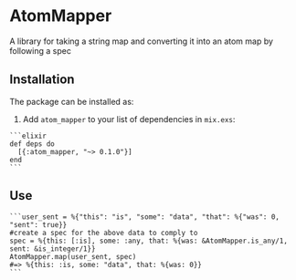 # AtomMapper

A library for taking a string map and converting it into an atom map by following a spec

## Installation

The package can be installed as:

  1. Add `atom_mapper` to your list of dependencies in `mix.exs`:

    ```elixir
    def deps do
      [{:atom_mapper, "~> 0.1.0"}]
    end
    ```

## Use
    ```user_sent = %{"this": "is", "some": "data", "that": %{"was": 0, "sent": true}}
    #create a spec for the above data to comply to
    spec = %{this: [:is], some: :any, that: %{was: &AtomMapper.is_any/1, sent: &is_integer/1}}
    AtomMapper.map(user_sent, spec)
    #=> %{this: :is, some: "data", that: %{was: 0}}
    ```
